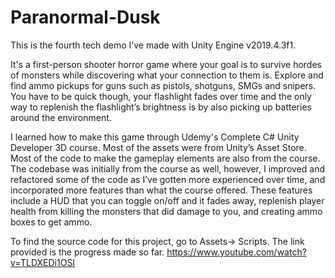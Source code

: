# Paranormal-Dusk
This is the fourth tech demo I’ve made with Unity Engine v2019.4.3f1.

It's a first-person shooter horror game where your goal is to survive hordes of monsters while discovering what your connection to them is. Explore and find ammo pickups for guns such as pistols, shotguns, SMGs and snipers. You have to be quick though, your flashlight fades over time and the only way to replenish the flashlight’s brightness is by also picking up batteries around the environment.

I learned how to make this game through Udemy's Complete C# Unity Developer 3D course. Most of the assets were from Unity’s Asset Store. Most of the code to make the gameplay elements are also from the course. The codebase was initially from the course as well, however, I improved and refactored some of the code as I’ve gotten more experienced over time, and incorporated more features than what the course offered. These features include a HUD that you can toggle on/off and it fades away, replenish player health from killing the monsters that did damage to you, and creating ammo boxes to get ammo.

To find the source code for this project, go to Assets-> Scripts. The link provided is the progress made so far. https://www.youtube.com/watch?v=TLDXEDi1OSI
